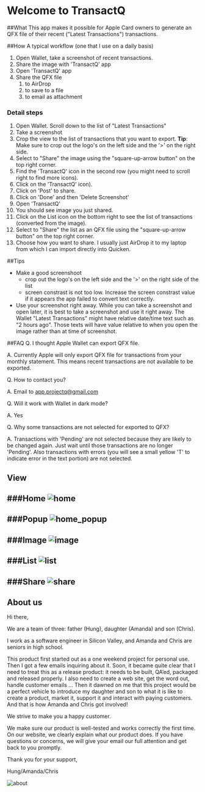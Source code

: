 # Welcome to TransactQ 

##What
This app makes it possible for Apple Card owners to generate an QFX file of their recent ("Latest Transactions") transactions. 

##How
A typical workflow (one that I use on a daily basis)

1. Open Wallet, take a screenshot of recent transactions.
2. Share the image with 'TransactQ' app
3. Open 'TransactQ' app
4. Share the QFX file 
	1. to AirDrop
	2. to save to a file
	3. to email as attachment

### Detail steps
1. Open Wallet. Scroll down to the list of "Latest Transactions"
2. Take a screenshot
3. Crop the view to the list of transactions that you want to export. **Tip**: Make sure to crop out the logo's on the left side and the '>' on the right side.
4. Select to "Share" the image using the "square-up-arrow button" on the top right corner.
  1. Find the 'TransactQ' icon in the second row (you might need to scroll right to find more icons). 
  2. Click on the 'TransactQ' icon). 
  3. Click on 'Post' to share. 
  4. Click on 'Done' and then 'Delete Screenshot'
5. Open 'TransactQ'
6. You should see image you just shared.
7. Click on the List icon on the bottom right to see the list of transactions (converted from the image).
8. Select to "Share" the list as an QFX file using the "square-up-arrow button" on the top right corner.
9. Choose how you want to share. I usually just AirDrop it to my laptop from which I can import directly into Quicken.


##Tips
* Make a good screenshoot
  * crop out the logo's on the left side and the '>' on the right side of the list
  * screen constrast is not too low. Increase the screen constrast value if it appears the app failed to convert text correctly.
* Use your screenshot right away. While you can take a screenshot and open later, it is best to take a screenshot and use it right away. The Wallet "Latest Transactions" might have relative date/time text such as "2 hours ago". Those texts will have value relative to when you open the image rather than at time of screenshot.
 
##FAQ
Q. I thought Apple Wallet can export QFX file.

A. Currently Apple will only export QFX file for transactions from your monthly statement. This means recent transactions are not available to be exported.

Q. How to contact you?

A. Email to app.projectq@gmail.com

Q. Will it work with Wallet in dark mode?

A. Yes

Q. Why some transactions are not selected for exported to QFX?

A. Transactions with 'Pending' are not selected because they are likely to be changed again. Just wait until those transactions are no longer 'Pending'. Also transactions with errors (you will see a small yellow 'T' to indicate error in the text portion) are not selected.

## View

###Home
![home](home.png)
----

###Popup
![home_popup](home_popup.png)
----

###Image
![image](image.png)
----

###List
![list](list.png)
----

###Share
![share](share.png)
----

## About us
Hi there,

We are a team of three: father (Hung), daughter (Amanda) and son (Chris).

I work as a software engineer in Silicon Valley, and Amanda and Chris are seniors in high school.

This product first started out as a one weekend project for personal use. Then I got a few emails inquiring about it. Soon, it became quite clear that I need to treat this as a release product: it needs to be built, QA’ed, packaged and released properly. I also need to create a web site, get the word out, handle customer emails … Then it dawned on me that this project would be a perfect vehicle to introduce my daughter and son to what it is like to create a product, market it, support it and interact with paying customers. And that is how Amanda and Chris got involved!

We strive to make you a happy customer.

We make sure our product is well-tested and works correctly the first time. On our website, we clearly explain what our product does. If you have questions or concerns, we will give your email our full attention and get back to you promptly.

Thank you for your support,

Hung/Amanda/Chris

![about](about.jpg)